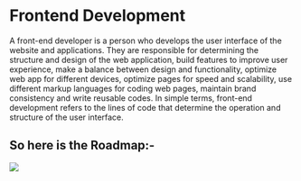 # Frontend Development
A front-end developer is a person who develops the user interface of the website and applications. They are responsible for determining the structure and design of the web application, build features to improve user experience, make a balance between design and functionality, optimize web app for different devices, optimize pages for speed and scalability, use different markup languages for coding web pages, maintain brand consistency and write reusable codes. In simple terms, front-end development refers to the lines of code that determine the operation and structure of the user interface.

## So here is the Roadmap:-
<img src="https://drive.google.com/file/d/11Y6FtAoKQwe6DvXJIPx9ZMOG0r9FAW_i/view?usp=sharing">
